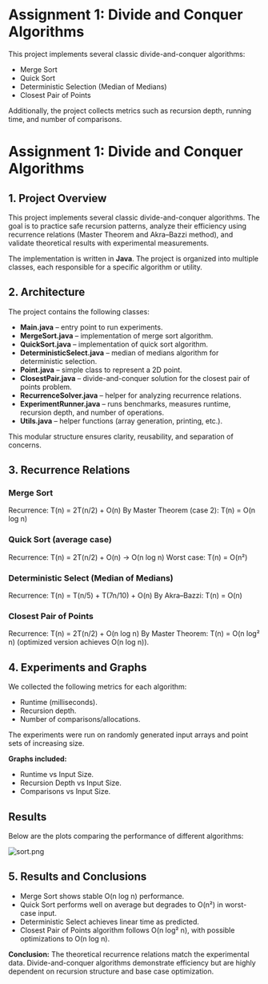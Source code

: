 # Assignment 1: Divide and Conquer Algorithms
This project implements several classic divide-and-conquer algorithms:
- Merge Sort
- Quick Sort
- Deterministic Selection (Median of Medians)
- Closest Pair of Points

Additionally, the project collects metrics such as recursion depth, running time, and number of comparisons.

# Assignment 1: Divide and Conquer Algorithms

## 1. Project Overview

This project implements several classic divide-and-conquer algorithms. The goal is to practice safe recursion patterns, analyze their efficiency using recurrence relations (Master Theorem and Akra–Bazzi method), and validate theoretical results with experimental measurements.

The implementation is written in **Java**. The project is organized into multiple classes, each responsible for a specific algorithm or utility.

## 2. Architecture

The project contains the following classes:

* **Main.java** – entry point to run experiments.
* **MergeSort.java** – implementation of merge sort algorithm.
* **QuickSort.java** – implementation of quick sort algorithm.
* **DeterministicSelect.java** – median of medians algorithm for deterministic selection.
* **Point.java** – simple class to represent a 2D point.
* **ClosestPair.java** – divide-and-conquer solution for the closest pair of points problem.
* **RecurrenceSolver.java** – helper for analyzing recurrence relations.
* **ExperimentRunner.java** – runs benchmarks, measures runtime, recursion depth, and number of operations.
* **Utils.java** – helper functions (array generation, printing, etc.).

This modular structure ensures clarity, reusability, and separation of concerns.

## 3. Recurrence Relations

### Merge Sort

Recurrence:
T(n) = 2T(n/2) + O(n)
By Master Theorem (case 2):
T(n) = O(n log n)

### Quick Sort (average case)

Recurrence:
T(n) = 2T(n/2) + O(n)
→ O(n log n)
Worst case: T(n) = O(n²)

### Deterministic Select (Median of Medians)

Recurrence:
T(n) = T(n/5) + T(7n/10) + O(n)
By Akra–Bazzi:
T(n) = O(n)

### Closest Pair of Points

Recurrence:
T(n) = 2T(n/2) + O(n log n)
By Master Theorem:
T(n) = O(n log² n)
(optimized version achieves O(n log n)).

## 4. Experiments and Graphs

We collected the following metrics for each algorithm:

* Runtime (milliseconds).
* Recursion depth.
* Number of comparisons/allocations.

The experiments were run on randomly generated input arrays and point sets of increasing size.

**Graphs included:**

* Runtime vs Input Size.
* Recursion Depth vs Input Size.
* Comparisons vs Input Size.

## Results

Below are the plots comparing the performance of different algorithms:

![sort.png](../../../../../../Pictures/Screenshots/sort.png)



## 5. Results and Conclusions

* Merge Sort shows stable O(n log n) performance.
* Quick Sort performs well on average but degrades to O(n²) in worst-case input.
* Deterministic Select achieves linear time as predicted.
* Closest Pair of Points algorithm follows O(n log² n), with possible optimizations to O(n log n).

**Conclusion:** The theoretical recurrence relations match the experimental data. Divide-and-conquer algorithms demonstrate efficiency but are highly dependent on recursion structure and base case optimization.


